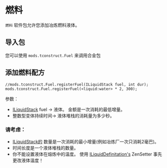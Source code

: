 # 燃料

`燃料` 软件包允许您添加冶炼燃料液体。

## 导入包

您可以使用 `mods.tconstruct.Fuel` 来调用合金包

## 添加燃料配方

```zenscript
//mods.tconstruct.Fuel.registerFuel(ILiquidStack fuel, int dur);
mods.tconstruct.Fuel.registerFuel(<liquid:water> * 2, 300);
```

参数：

- [ILiquidStack](/Vanilla/Liquids/ILiquidStack/) fuel -> 液体。 金额是一次消耗的最低增量。
- 整数型变体持续时间→ 液体堆栈的消耗量为多少秒。

### 请考虑：

- [ILiquidStack的](/Vanilla/Liquids/ILiquidStack/) 数量是一次消耗的最小增量(例如冶炼厂一次只消耗2毫巴)。
- 时间长度是一个液体堆栈的数量。
- 你不能设置液体在熔炼中的温度。 使用 [ILiquidDefinitation's](/Vanilla/Liquids/ILiquidDefinition/) ZenSetter 事先更改液体温度！